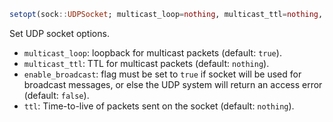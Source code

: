 ```julia
setopt(sock::UDPSocket; multicast_loop=nothing, multicast_ttl=nothing, enable_broadcast=nothing, ttl=nothing)
```

Set UDP socket options.

  * `multicast_loop`: loopback for multicast packets (default: `true`).
  * `multicast_ttl`: TTL for multicast packets (default: `nothing`).
  * `enable_broadcast`: flag must be set to `true` if socket will be used for broadcast messages, or else the UDP system will return an access error (default: `false`).
  * `ttl`: Time-to-live of packets sent on the socket (default: `nothing`).
